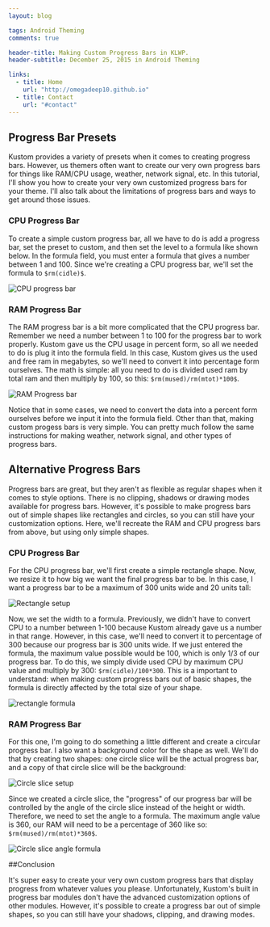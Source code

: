```yaml
---
layout: blog

tags: Android Theming
comments: true

header-title: Making Custom Progress Bars in KLWP.
header-subtitle: December 25, 2015 in Android Theming

links:
  - title: Home
    url: "http://omegadeep10.github.io"
  - title: Contact
    url: "#contact"
---
```


## Progress Bar Presets
Kustom provides a variety of presets when it comes to creating progress bars. However, us themers often want to create our very own progress bars for things like RAM/CPU usage, weather, network signal, etc. In this tutorial, I'll show you how to create your very own customized progress bars for your theme. I'll also talk about the limitations of progress bars and ways to get around those issues.

### CPU Progress Bar
To create a simple custom progress bar, all we have to do is add a progress bar, set the preset to custom, and then set the level to a formula like shown below. In the formula field, you must enter a formula that gives a number between 1 and 100. Since we're creating a CPU progress bar, we'll set the formula to `$rm(cidle)$`.

<img data-src="http://i.imgur.com/SWfKV0h.gif" alt="CPU progress bar" class="col-1 lazyload">

### RAM Progress Bar
The RAM progress bar is a bit more complicated that the CPU progress bar. Remember we need a number between 1 to 100 for the progress bar to work properly. Kustom gave us the CPU usage in percent form, so all we needed to do is plug it into the formula field. In this case, Kustom gives us the used and free ram in megabytes, so we'll need to convert it into percentage form ourselves. The math is simple: all you need to do is divided used ram by total ram and then multiply by 100, so this: `$rm(mused)/rm(mtot)*100$`.

<img data-src="http://i.imgur.com/3VvlUec.gif" alt="RAM Progress bar" class="col-1 lazyload">

Notice that in some cases, we need to convert the data into a percent form ourselves before we input it into the formula field. Other than that, making custom progess bars is very simple. You can pretty much follow the same instructions for making weather, network signal, and other types of progress bars.

## Alternative Progress Bars
Progress bars are great, but they aren't as flexible as regular shapes when it comes to style options. There is no clipping, shadows or drawing modes available for progress bars. However, it's possible to make progress bars out of simple shapes like rectangles and circles, so you can still have your customization options. Here, we'll recreate the RAM and CPU progress bars from above, but using only simple shapes.

### CPU Progress Bar
For the CPU progress bar, we'll first create a simple rectangle shape. Now, we resize it to how big we want the final progress bar to be. In this case, I want a progress bar to be a maximum of 300 units wide and 20 units tall:

<img data-src="http://i.imgur.com/ju1bgyb.gif" alt="Rectangle setup" class="col-1 lazyload">

Now, we set the width to a formula. Previously, we didn't have to convert CPU to a number between 1-100 because Kustom already gave us a number in that range. However, in this case, we'll need to convert it to percentage of 300 because our progress bar is 300 units wide. If we just entered the formula, the maximum value possible would be 100, which is only 1/3 of our progress bar. To do this, we simply divide used CPU by maximum CPU value and multiply by 300: `$rm(cidle)/100*300`. This is a important to understand: when making custom progress bars out of basic shapes, the formula is directly affected by the total size of your shape.

<img data-src="http://i.imgur.com/OwuRXGx.gif" alt="rectangle formula" class="col-1 lazyload">

### RAM Progress Bar

For this one, I'm going to do something a little different and create a circular progress bar. I also want a background color for the shape as well. We'll do that by creating two shapes: one circle slice will be the actual progress bar, and a copy of that circle slice will be the background:

<img data-src="http://i.imgur.com/sf9tI09.gif" alt="Circle slice setup" class="col-1 lazyload">

Since we created a circle slice, the "progress" of our progress bar will be controlled by the angle of the circle slice instead of the height or width. Therefore, we need to set the angle to a formula. The maximum angle value is 360, our RAM will need to be a percentage of 360 like so: `$rm(mused)/rm(mtot)*360$`.

<img data-src="http://i.imgur.com/jwWBS29.gif" alt="Circle slice angle formula" class="col-1 lazyload">

##Conclusion

It's super easy to create your very own custom progress bars that display progress from whatever values you please. Unfortunately, Kustom's built in progress bar modules don't have the advanced customization options of other modules. However, it's possible to create a progress bar out of simple shapes, so you can still have your shadows, clipping, and drawing modes.